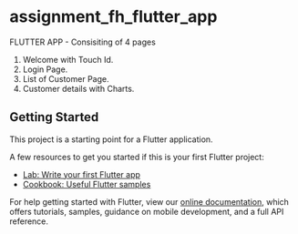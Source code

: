 # assignment_fh_flutter_app

FLUTTER APP - Consisiting of 4 pages 
1) Welcome with Touch Id.
2) Login Page.
3) List of Customer Page.
4) Customer details with Charts.

## Getting Started

This project is a starting point for a Flutter application.

A few resources to get you started if this is your first Flutter project:

- [Lab: Write your first Flutter app](https://flutter.dev/docs/get-started/codelab)
- [Cookbook: Useful Flutter samples](https://flutter.dev/docs/cookbook)

For help getting started with Flutter, view our
[online documentation](https://flutter.dev/docs), which offers tutorials,
samples, guidance on mobile development, and a full API reference.
